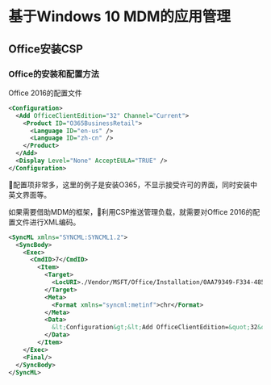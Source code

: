 # 基于Windows 10 MDM的应用管理

## Office安装CSP

### Office的安装和配置方法

Office 2016的配置文件

```XML
<Configuration>
  <Add OfficeClientEdition="32" Channel="Current">
    <Product ID="O365BusinessRetail">
      <Language ID="en-us" />
      <Language ID="zh-cn" />
    </Product>
  </Add>
  <Display Level="None" AcceptEULA="TRUE" />
</Configuration>
```

配置项非常多，这里的例子是安装O365，不显示接受许可的界面，同时安装中英文界面等。

如果需要借助MDM的框架，利用CSP推送管理负载，就需要对Office 2016的配置文件进行XML编码。

```XML
<SyncML xmlns="SYNCML:SYNCML1.2">
  <SyncBody>
    <Exec>
      <CmdID>7</CmdID>
        <Item>
          <Target>
            <LocURI>./Vendor/MSFT/Office/Installation/0AA79349-F334-4859-96E8-B4AB43E9FEA0/install</LocURI>
          </Target>
          <Meta>
            <Format xmlns="syncml:metinf">chr</Format>
          </Meta> 
          <Data>
            &lt;Configuration&gt;&lt;Add OfficeClientEdition=&quot;32&quot; Channel=&quot;Current&quot;&gt;&lt;Product ID=&quot;O365BusinessRetail&quot;&gt;&lt;Language ID=&quot;en-us&quot; /&gt;&lt;Language ID=&quot;zh-cn&quot; /&gt;&lt;/Product&gt;&lt;/Add&gt;&lt;Display Level=&quot;None&quot; AcceptEULA=&quot;TRUE&quot; /&gt;&lt;/Configuration&gt;
          </Data>
        </Item>
    </Exec>
    <Final/>
  </SyncBody>
</SyncML>
```
